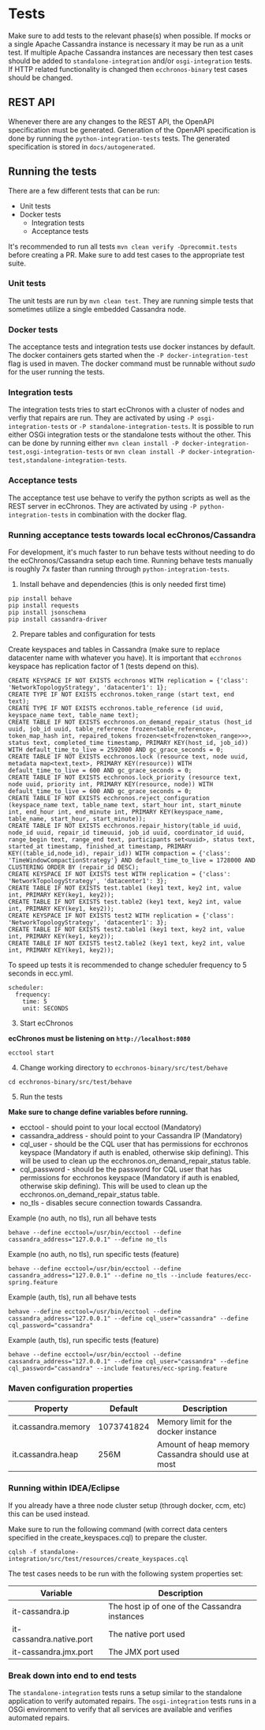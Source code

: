 # Tests

Make sure to add tests to the relevant phase(s) when possible.
If mocks or a single Apache Cassandra instance is necessary it may be run as a unit test.
If multiple Apache Cassandra instances are necessary then test cases should be added to `standalone-integration` and/or `osgi-integration` tests.
If HTTP related functionality is changed then `ecchronos-binary` test cases should be changed.

## REST API

Whenever there are any changes to the REST API, the OpenAPI specification must be generated.
Generation of the OpenAPI specification is done by running the `python-integration-tests` tests.
The generated specification is stored in `docs/autogenerated`.

## Running the tests

There are a few different tests that can be run:

* Unit tests
* Docker tests
    * Integration tests
    * Acceptance tests

It's recommended to run all tests `mvn clean verify -Dprecommit.tests` before creating a PR.
Make sure to add test cases to the appropriate test suite.

### Unit tests

The unit tests are run by `mvn clean test`.
They are running simple tests that sometimes utilize a single embedded Cassandra node.

### Docker tests

The acceptance tests and integration tests use docker instances by default.
The docker containers gets started when the `-P docker-integration-test` flag is used in maven.
The docker command must be runnable without *sudo* for the user running the tests.

### Integration tests

The integration tests tries to start ecChronos with a cluster of nodes and verfiy that repairs are run.
They are activated by using `-P osgi-integration-tests` or `-P standalone-integration-tests`.
It is possible to run either OSGi integration tests or the standalone tests without the other.
This can be done by running either `mvn clean install -P docker-integration-test,osgi-integration-tests` or `mvn clean install -P docker-integration-test,standalone-integration-tests`.

### Acceptance tests

The acceptance test use behave to verify the python scripts as well as the REST server in ecChronos.
They are activated by using `-P python-integration-tests` in combination with the docker flag.

### Running acceptance tests towards local ecChronos/Cassandra

For development, it's much faster to run behave tests without needing to do the ecChronos/Cassandra setup each time.
Running behave tests manually is roughly 7x faster than running through `python-integration-tests`.

1. Install behave and dependencies (this is only needed first time)

```
pip install behave
pip install requests
pip install jsonschema
pip install cassandra-driver
```

2. Prepare tables and configuration for tests

Create keyspaces and tables in Cassandra (make sure to replace datacenter name with whatever you have).
It is important that `ecchronos` keyspace has replication factor of 1 (tests depend on this).

```
CREATE KEYSPACE IF NOT EXISTS ecchronos WITH replication = {'class': 'NetworkTopologyStrategy', 'datacenter1': 1};
CREATE TYPE IF NOT EXISTS ecchronos.token_range (start text, end text);
CREATE TYPE IF NOT EXISTS ecchronos.table_reference (id uuid, keyspace_name text, table_name text);
CREATE TABLE IF NOT EXISTS ecchronos.on_demand_repair_status (host_id uuid, job_id uuid, table_reference frozen<table_reference>, token_map_hash int, repaired_tokens frozen<set<frozen<token_range>>>, status text, completed_time timestamp, PRIMARY KEY(host_id, job_id)) WITH default_time_to_live = 2592000 AND gc_grace_seconds = 0;
CREATE TABLE IF NOT EXISTS ecchronos.lock (resource text, node uuid, metadata map<text,text>, PRIMARY KEY(resource)) WITH default_time_to_live = 600 AND gc_grace_seconds = 0;
CREATE TABLE IF NOT EXISTS ecchronos.lock_priority (resource text, node uuid, priority int, PRIMARY KEY(resource, node)) WITH default_time_to_live = 600 AND gc_grace_seconds = 0;
CREATE TABLE IF NOT EXISTS ecchronos.reject_configuration (keyspace_name text, table_name text, start_hour int, start_minute int, end_hour int, end_minute int, PRIMARY KEY(keyspace_name, table_name, start_hour, start_minute));
CREATE TABLE IF NOT EXISTS ecchronos.repair_history(table_id uuid, node_id uuid, repair_id timeuuid, job_id uuid, coordinator_id uuid, range_begin text, range_end text, participants set<uuid>, status text, started_at timestamp, finished_at timestamp, PRIMARY KEY((table_id,node_id), repair_id)) WITH compaction = {'class': 'TimeWindowCompactionStrategy'} AND default_time_to_live = 1728000 AND CLUSTERING ORDER BY (repair_id DESC);
CREATE KEYSPACE IF NOT EXISTS test WITH replication = {'class': 'NetworkTopologyStrategy', 'datacenter1': 3};
CREATE TABLE IF NOT EXISTS test.table1 (key1 text, key2 int, value int, PRIMARY KEY(key1, key2));
CREATE TABLE IF NOT EXISTS test.table2 (key1 text, key2 int, value int, PRIMARY KEY(key1, key2));
CREATE KEYSPACE IF NOT EXISTS test2 WITH replication = {'class': 'NetworkTopologyStrategy', 'datacenter1': 3};
CREATE TABLE IF NOT EXISTS test2.table1 (key1 text, key2 int, value int, PRIMARY KEY(key1, key2));
CREATE TABLE IF NOT EXISTS test2.table2 (key1 text, key2 int, value int, PRIMARY KEY(key1, key2));
```

To speed up tests it is recommended to change scheduler frequency to 5 seconds in ecc.yml.

```
scheduler:
  frequency:
    time: 5
    unit: SECONDS
```

3. Start ecChronos

**ecChronos must be listening on `http://localhost:8080`**

```
ecctool start
```

4. Change working directory to `ecchronos-binary/src/test/behave`

```
cd ecchronos-binary/src/test/behave
```

5. Run the tests

**Make sure to change define variables before running.**

- ecctool - should point to your local ecctool (Mandatory)
- cassandra_address - should point to your Cassandra IP (Mandatory)
- cql_user - should be the CQL user that has permissions for ecchronos keyspace
  (Mandatory if auth is enabled, otherwise skip defining).
  This will be used to clean up the ecchronos.on_demand_repair_status table.
- cql_password - should be the password for CQL user that has permissions for ecchronos keyspace
  (Mandatory if auth is enabled, otherwise skip defining).
  This will be used to clean up the ecchronos.on_demand_repair_status table.
- no_tls - disables secure connection towards Cassandra.

Example (no auth, no tls), run all behave tests

```
behave --define ecctool=/usr/bin/ecctool --define cassandra_address="127.0.0.1" --define no_tls
```

Example (no auth, no tls), run specific tests (feature)

```
behave --define ecctool=/usr/bin/ecctool --define cassandra_address="127.0.0.1" --define no_tls --include features/ecc-spring.feature
```

Example (auth, tls), run all behave tests

```
behave --define ecctool=/usr/bin/ecctool --define cassandra_address="127.0.0.1" --define cql_user="cassandra" --define cql_password="cassandra"
```

Example (auth, tls), run specific tests (feature)

```
behave --define ecctool=/usr/bin/ecctool --define cassandra_address="127.0.0.1" --define cql_user="cassandra" --define cql_password="cassandra" --include features/ecc-spring.feature
```

### Maven configuration properties

| Property                   | Default    | Description                                              |
|----------------------------|------------|----------------------------------------------------------|
| it.cassandra.memory        | 1073741824 | Memory limit for the docker instance                     |
| it.cassandra.heap          | 256M       | Amount of heap memory Cassandra should use at most       |

### Running within IDEA/Eclipse

If you already have a three node cluster setup (through docker, ccm, etc) this can be used instead.

Make sure to run the following command (with correct data centers specified in the create_keyspaces.cql) to prepare the cluster.
```
cqlsh -f standalone-integration/src/test/resources/create_keyspaces.cql
```

The test cases needs to be run with the following system properties set:

| Variable                 |  Description                                  |
|--------------------------|-----------------------------------------------|
| it-cassandra.ip          | The host ip of one of the Cassandra instances |
| it-cassandra.native.port | The native port used                          |
| it-cassandra.jmx.port    | The JMX port used                             |

### Break down into end to end tests

The `standalone-integration` tests runs a setup similar to the standalone application to verify automated repairs.
The `osgi-integration` tests runs in a OSGi environment to verify that all services are available and verifies automated repairs.